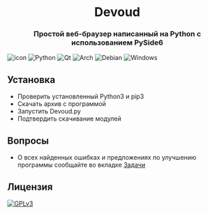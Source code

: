 <h1 align="center">Devoud</h1>

<h3 align="center">Простой веб-браузер написанный на Python с использованием PySide6</h3>

![icon](./screenshot.png)
![Python](https://img.shields.io/badge/python-3670A0?style=for-the-badge&logo=python&logoColor=ffdd54)
![Qt](https://img.shields.io/badge/Qt-%23217346.svg?style=for-the-badge&logo=Qt&logoColor=white)
![Arch](https://img.shields.io/badge/Arch%20Linux-1793D1?logo=arch-linux&logoColor=fff&style=for-the-badge)
![Debian](https://img.shields.io/badge/Debian-D70A53?style=for-the-badge&logo=debian&logoColor=white)
![Windows](https://img.shields.io/badge/Windows-0078D6?style=for-the-badge&logo=windows&logoColor=white)
## Установка
* Проверить установленный Python3 и pip3
* Скачать архив с программой
* Запустить Devoud.py
* Подтвердить скачивание модулей
## Вопросы
* О всех найденных ошибках и предложениях по улучшению программы сообщайте во вкладке [Задачи](https://codeberg.org/OneEyedDancer/Devoud/issues)
## Лицензия
[![GPLv3](https://www.gnu.org/graphics/gplv3-with-text-136x68.png)](https://www.gnu.org/licenses/gpl-3.0)